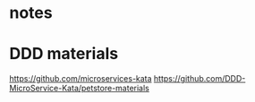 # notes

# DDD materials
https://github.com/microservices-kata
https://github.com/DDD-MicroService-Kata/petstore-materials
